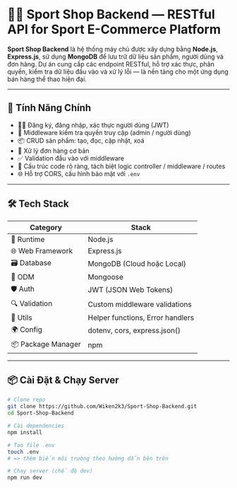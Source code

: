 # 🏋️‍♂️ Sport Shop Backend — RESTful API for Sport E-Commerce Platform

**Sport Shop Backend** là hệ thống máy chủ được xây dựng bằng **Node.js**, **Express.js**, sử dụng **MongoDB** để lưu trữ dữ liệu sản phẩm, người dùng và đơn hàng. Dự án cung cấp các endpoint RESTful, hỗ trợ xác thực, phân quyền, kiểm tra dữ liệu đầu vào và xử lý lỗi — là nền tảng cho một ứng dụng bán hàng thể thao hiện đại.

---

## 🚀 Tính Năng Chính

- 🧑‍💼 Đăng ký, đăng nhập, xác thực người dùng (JWT)
- 🔐 Middleware kiểm tra quyền truy cập (admin / người dùng)
- 📦 CRUD sản phẩm: tạo, đọc, cập nhật, xoá
- 🛒 Xử lý đơn hàng cơ bản
- ✅ Validation đầu vào với middleware
- 📂 Cấu trúc code rõ ràng, tách biệt logic controller / middleware / routes
- 🌐 Hỗ trợ CORS, cấu hình bảo mật với `.env`

---

## 🛠️ Tech Stack

| Category              | Stack                                       |
|-----------------------|---------------------------------------------|
| 🧠 Runtime            | Node.js                                     |
| 🌐 Web Framework      | Express.js                                  |
| 🗃️ Database           | MongoDB (Cloud hoặc Local)                  |
| 🔗 ODM                | Mongoose                                    |
| 🛡️ Auth               | JWT (JSON Web Tokens)                       |
| 🔍 Validation         | Custom middleware validations               |
| 🧰 Utils              | Helper functions, Error handlers            |
| 🌍 Config             | dotenv, cors, express.json()                |
| 📦 Package Manager    | npm                                         |

---
## 📦 Cài Đặt & Chạy Server

```bash
# Clone repo
git clone https://github.com/Wiken2k3/Sport-Shop-Backend.git
cd Sport-Shop-Backend

# Cài dependencies
npm install

# Tạo file .env
touch .env
# => thêm biến môi trường theo hướng dẫn bên trên

# Chạy server (chế độ dev)
npm run dev
